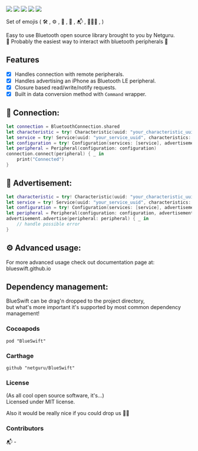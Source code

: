 ![](https://img.shields.io/badge/swift-4.2-orange.svg)
![](https://img.shields.io/github/release/netguru/BlueSwift.svg)
![](https://img.shields.io/badge/carthage-compatible-green.svg)
![](https://img.shields.io/badge/cocoapods-compatible-green.svg)
![](https://app.bitrise.io/app/23a07b63b3f55f97/status.svg?token=Rt_2gKUavbR8LQ7PVuTbYg&branch=master)

Set of emojis ( 🛠 , ⚙️ , 📲 , 📡 , 📬  , 🤹🏻‍♂️ , )

Easy to use Bluetooth open source library brought to you by Netguru.<br/>
🤟 Probably the easiest way to interact with bluetooth peripherals 🤟

## Features

- [x] Handles connection with remote peripherals.
- [x] Handles advertising an iPhone as Bluetooth LE peripheral.
- [x] Closure based read/write/notify requests.
- [x] Built in data conversion method with `Command` wrapper.

##  📲  Connection:



```swift
let connection = BluetoothConnection.shared
let characteristic = try! Characteristic(uuid: "your_characteristic_uuid", shouldObserveNotification: true)
let service = try! Service(uuid: "your_service_uuid", characteristics: [characteristic])
let configuration = try! Configuration(services: [service], advertisement: "your_advertising_uuid")
let peripheral = Peripheral(configuration: configuration)
connection.connect(peripheral) { _ in
	print("Connected")
}
```

## 📡 Advertisement:



```swift
let characteristic = try! Characteristic(uuid: "your_characteristic_uuid")
let service = try! Service(uuid: "your_service_uuid", characteristics: [characteristic])
let configuration = try! Configuration(services: [service], advertisement: "your_service_uuid")
let peripheral = Peripheral(configuration: configuration, advertisementData: [.localName("Test"), .servicesUUIDs("your_service_uuid")])
advertisement.advertise(peripheral: peripheral) { _ in
	// handle possible error            
}
```

## ⚙️ Advanced usage:

For more advanced usage check out documentation page at: blueswift.github.io

## Dependency management:

BlueSwift can be drag'n dropped to the project directory,<br/>but what's more important it's supported by most common dependency management!

### Cocoapods

`pod "BlueSwift"`

### Carthage

`github "netguru/BlueSwift"`

### License

(As all cool open source software, it's...)<br/>
Licensed under MIT license.<br/>

Also it would be really nice if you could drop us
🚀🚀

### Contributors

📬  -

